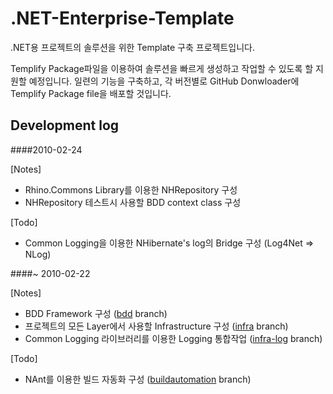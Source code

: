 ﻿.NET-Enterprise-Template
========================

.NET용 프로젝트의 솔루션을 위한 Template 구축 프로젝트입니다.

Templify Package파일을 이용하여 솔루션을 빠르게 생성하고 작업할 수 있도록 할 지원할 예정입니다.
일련의 기능을 구축하고, 각 버전별로 GitHub Donwloader에 Templify Package file을 배포할 것입니다.


Development log
---------------

####2010-02-24

[Notes]

* Rhino.Commons Library를 이용한 NHRepository 구성
* NHRepository 테스트시 사용할 BDD context class 구성

[Todo]

* Common Logging을 이용한 NHibernate's log의 Bridge 구성 (Log4Net => NLog)


####~ 2010-02-22

[Notes]

* BDD Framework 구성 ([bdd](https://github.com/Dreameris/.NET-Enterprise-Template/tree/bdd) branch)
* 프로젝트의 모든 Layer에서 사용할 Infrastructure 구성 ([infra](https://github.com/Dreameris/.NET-Enterprise-Template/tree/infra) branch)
* Common Logging 라이브러리를 이용한 Logging 통합작업 ([infra-log](https://github.com/Dreameris/.NET-Enterprise-Template/tree/infra-log) branch)

[Todo]

* NAnt를 이용한 빌드 자동화 구성 ([buildautomation](https://github.com/Dreameris/.NET-Enterprise-Template/tree/buildautomation) branch)